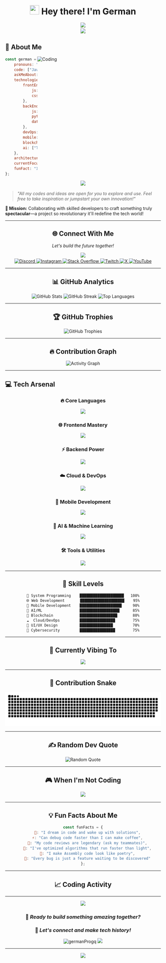 <!-- 
    Let's make this place shine like pure gold!
-->

<div align="center">

# <img src="https://raw.githubusercontent.com/MartinHeinz/MartinHeinz/master/wave.gif" width="30px" height="30px" /> Hey there! I'm German

<img src="https://readme-typing-svg.herokuapp.com/?font=Righteous&size=35&center=true&vCenter=true&width=500&height=70&duration=4000&lines=Full-Stack+Developer!;Tech+Innovator!;Problem+Solver!;Code+Architect!" />

</div>

<div align="center">
  <img src="https://user-images.githubusercontent.com/73097560/115834477-dbab4500-a447-11eb-908a-139a6edaec5c.gif">
</div>

## 🚀 About Me

<img align="right" alt="Coding" width="400" src="https://media.giphy.com/media/qgQUggAC3Pfv687qPC/giphy.gif">

```javascript
const german = {
    pronouns: "he" | "him",
    code: ["JavaScript", "TypeScript", "Python", "C++", "Rust", "Assembly"],
    askMeAbout: ["web dev", "tech", "app dev", "blockchain", "AI/ML"],
    technologies: {
        frontEnd: {
            js: ["React", "Next.js", "Three.js"],
            css: ["Tailwind", "Bootstrap", "Material-UI"]
        },
        backEnd: {
            js: ["Node", "Express", "NestJS"],
            python: ["Flask", "Django", "FastAPI"],
            databases: ["MongoDB", "PostgreSQL", "Redis"]
        },
        devOps: ["Docker", "Kubernetes", "AWS", "GCP"],
        mobile: ["React Native", "Flutter", "Swift"],
        blockchain: ["Solidity", "Web3.js", "Ethers.js"],
        ai: ["TensorFlow", "PyTorch", "OpenAI", "CUDA"]
    },
    architecture: ["Serverless", "Microservices", "Event-Driven", "Progressive Web Apps"],
    currentFocus: "Building revolutionary tech that'll change the world 🌍",
    funFact: "I can code in Assembly and make it look beautiful!"
};
```

<div align="center">
  <img src="https://user-images.githubusercontent.com/73097560/115834477-dbab4500-a447-11eb-908a-139a6edaec5c.gif">
</div>

> *"All my codes and ideas are open for you to explore and use. Feel free to take inspiration or jumpstart your own innovation!"*

**🎯 Mission:** Collaborating with skilled developers to craft something truly **spectacular**—a project so revolutionary it'll redefine the tech world!

---

<div align="center">

## 🌐 **Connect With Me**
*Let's build the future together!*

<img src="https://user-images.githubusercontent.com/73097560/115834477-dbab4500-a447-11eb-908a-139a6edaec5c.gif">

<div align="center">
  <a href="https://discord.gg/eeh_">
    <img src="https://img.shields.io/badge/Discord-%237289DA.svg?logo=discord&logoColor=white&style=for-the-badge" alt="Discord" />
  </a>
  <a href="https://instagram.com/german_progq">
    <img src="https://img.shields.io/badge/Instagram-%23E4405F.svg?logo=Instagram&logoColor=white&style=for-the-badge" alt="Instagram" />
  </a>
  <a href="https://stackoverflow.com/users/German_progq">
    <img src="https://img.shields.io/badge/-Stackoverflow-FE7A16?logo=stack-overflow&logoColor=white&style=for-the-badge" alt="Stack Overflow" />
  </a>
  <a href="https://twitch.tv/Lctro">
    <img src="https://img.shields.io/badge/Twitch-%239146FF.svg?logo=Twitch&logoColor=white&style=for-the-badge" alt="Twitch" />
  </a>
  <a href="https://x.com/GermanVinokurov">
    <img src="https://img.shields.io/badge/X-black.svg?logo=X&logoColor=white&style=for-the-badge" alt="X" />
  </a>
  <a href="https://youtube.com/@@selectronXD">
    <img src="https://img.shields.io/badge/YouTube-%23FF0000.svg?logo=YouTube&logoColor=white&style=for-the-badge" alt="YouTube" />
  </a>
</div>

</div>

---

<div align="center">

## 📊 **GitHub Analytics**

<img src="https://github-readme-stats.vercel.app/api?username=germanProgq&theme=radical&hide_border=false&include_all_commits=true&count_private=true" alt="GitHub Stats" />

<img src="https://github-readme-streak-stats.herokuapp.com/?user=germanProgq&theme=radical&hide_border=false" alt="GitHub Streak" />

<img src="https://github-readme-stats.vercel.app/api/top-langs/?username=germanProgq&theme=radical&hide_border=false&include_all_commits=true&count_private=true&layout=compact" alt="Top Languages" />

</div>

---

<div align="center">

## 🏆 **GitHub Trophies**
<img src="https://github-profile-trophy.vercel.app/?username=germanProgq&theme=radical&no-frame=false&no-bg=false&margin-w=4" alt="GitHub Trophies" />

</div>

---

<div align="center">

## 🔥 **Contribution Graph**
<img src="https://github-readme-activity-graph.cyclic.app/graph?username=germanProgq&theme=tokyo-night&hide_border=true&bg_color=0D1117" alt="Activity Graph" />

</div>

---

## 💻 **Tech Arsenal**

<div align="center">

### 🔥 **Core Languages**
<img src="https://skillicons.dev/icons?i=c,cpp,rust,py,js,ts,go,swift,cs,java" />

### 🌐 **Frontend Mastery**
<img src="https://skillicons.dev/icons?i=react,nextjs,threejs,html,css,tailwind,sass,bootstrap" />

### ⚡ **Backend Power**
<img src="https://skillicons.dev/icons?i=nodejs,express,nestjs,graphql,mongodb,postgres,redis,docker" />

### ☁️ **Cloud & DevOps**
<img src="https://skillicons.dev/icons?i=aws,gcp,kubernetes,terraform,nginx,apache" />

### 📱 **Mobile Development**
<img src="https://skillicons.dev/icons?i=flutter,react,swift,dart" />

### 🤖 **AI & Machine Learning**
<img src="https://skillicons.dev/icons?i=tensorflow,pytorch,opencv,python" />

### 🛠️ **Tools & Utilities**
<img src="https://skillicons.dev/icons?i=git,github,vscode,figma,blender,webpack,vite" />

</div>

---

<div align="center">

## 🎯 **Skill Levels**

```text
🚀 System Programming    ████████████████████   100%
🌐 Web Development       ████████████████████    95%
📱 Mobile Development    ███████████████████     90%
🤖 AI/ML                 ██████████████████      85%
🔗 Blockchain            █████████████████       80%
☁️  Cloud/DevOps         ████████████████        75%
🎨 UI/UX Design          ███████████████         70%
🔐 Cybersecurity         ████████████████        75%
```

</div>

---

<div align="center">

## 🎵 **Currently Vibing To**
<div align="center">
  <img src="https://readme-typing-svg.herokuapp.com/?font=Righteous&size=25&center=true&vCenter=true&width=600&height=50&duration=2500&lines=🎧+Lofi+Hip+Hop+Beats;🎵+Electronic+Music;🎸+Synthwave+Classics;🥁+Drum+%26+Bass;🎹+Ambient+Soundscapes" />
</div>

</div>

---

<div align="center">

## 🐍 **Contribution Snake**
<picture>
  <source media="(prefers-color-scheme: dark)" srcset="https://raw.githubusercontent.com/platane/platane/output/github-contribution-grid-snake-dark.svg">
  <source media="(prefers-color-scheme: light)" srcset="https://raw.githubusercontent.com/platane/platane/output/github-contribution-grid-snake.svg">
  <img alt="github contribution grid snake animation" src="https://raw.githubusercontent.com/platane/platane/output/github-contribution-grid-snake.svg">
</picture>

</div>

---

<div align="center">

## ✍️ **Random Dev Quote**
<img src="https://quotes-github-readme.vercel.app/api?type=horizontal&theme=radical" alt="Random Quote" />

</div>

---

<div align="center">

## 🎮 **When I'm Not Coding**

<img src="https://readme-typing-svg.herokuapp.com/?font=Righteous&size=25&center=true&vCenter=true&width=600&height=50&duration=3500&lines=🎵+Producing+Electronic+Music;🎮+Gaming+%26+Streaming;🏋️+Fitness+%26+Health;📚+Learning+New+Technologies;🌍+Exploring+%26+Traveling" />

</div>

---

<div align="center">

## 💡 **Fun Facts About Me**

```javascript
const funFacts = {
    🧠: "I dream in code and wake up with solutions",
    ⚡: "Can debug code faster than I can make coffee",
    🎯: "My code reviews are legendary (ask my teammates)",
    🚀: "I've optimized algorithms that run faster than light",
    🎨: "I make Assembly code look like poetry",
    🌟: "Every bug is just a feature waiting to be discovered"
};
```

</div>

---

<div align="center">

## 📈 **Coding Activity**

<!--START_SECTION:waka-->
<!--END_SECTION:waka-->

</div>

---

<div align="center">

<img src="https://user-images.githubusercontent.com/73097560/115834477-dbab4500-a447-11eb-908a-139a6edaec5c.gif">

### 🚀 *Ready to build something amazing together?*
### 📧 *Let's connect and make tech history!*

<img src="https://komarev.com/ghpvc/?username=germanProgq&label=Profile%20views&color=0e75b6&style=flat" alt="germanProgq" />

<img src="https://user-images.githubusercontent.com/73097560/115834477-dbab4500-a447-11eb-908a-139a6edaec5c.gif">

</div>

---

<div align="center">
  <img src="https://capsule-render.vercel.app/api?type=waving&color=gradient&height=100&section=footer"/>
</div>
